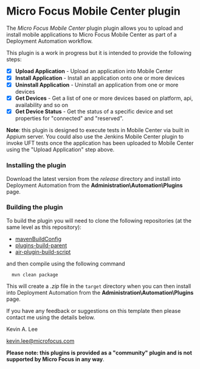 # Micro Focus Mobile Center plugin

The _Micro Focus Mobile Center_ plugin plugin allows you to upload and install mobile applications to Micro Focus
Mobile Center as part of a Deployment Automation workflow.

This plugin is a work in progress but it is intended to provide the following steps:

* [x] **Upload Application** - Upload an application into Mobile Center
* [x] **Install Application** - Install an application onto one or more devices
* [x] **Uninstall Application** - Uninstall an application from one or more devices
* [x] **Get Devices** - Get a list of one or more devices based on platform, api, availability and so on
* [x] **Get Device Status** - Get the status of a specific device and set properties for "connected" and "reserved".

**Note**: this plugin is designed to execute tests in Mobile Center via built in Appium server. You could also use the 
Jenkins Mobile Center plugin to invoke UFT tests once the application has been uploaded to Mobile Center using the 
"Upload Application" step above.

### Installing the plugin
 
Download the latest version from the _release_ directory and install into Deployment Automation from the 
**Administration\Automation\Plugins** page.

### Building the plugin

To build the plugin you will need to clone the following repositories (at the same level as this repository):

 - [mavenBuildConfig](https://github.com/sda-community-plugins/mavenBuildConfig)
 - [plugins-build-parent](https://github.com/sda-community-plugins/plugins-build-parent)
 - [air-plugin-build-script](https://github.com/sda-community-plugins/air-plugin-build-script)
 
 and then compile using the following command
 ```
   mvn clean package
 ```  

This will create a _.zip_ file in the `target` directory when you can then install into Deployment Automation
from the **Administration\Automation\Plugins** page.

If you have any feedback or suggestions on this template then please contact me using the details below.

Kevin A. Lee

kevin.lee@microfocus.com

**Please note: this plugins is provided as a "community" plugin and is not supported by Micro Focus in any way**.
